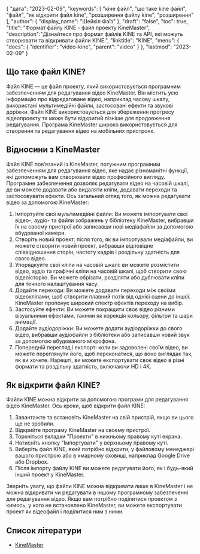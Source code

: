 {
"дата": "2023-02-09",
  "keywords": [
"кіне файл",
"що таке kine файл",
"файл",
"як відкрити файл kine",
"розширення файлу kine",
"розширення"
],
  "author": {
"display_name": "Шейкіл Фаїз"
},
"draft": "false",
"toc": true,
"title": "Формат файлу KINE - файл проекту KineMaster",
  "description":"Дізнайтеся про формат файлів KINE та API, які можуть створювати та відкривати файли KINE.",
  "linktitle": "KINE",
  "menu": {
    "docs": {
      "identifier": "video-kine",
      "parent": "video"
}
},
"lastmod": "2023-02-09"
}

## Що таке файл KINE?

Файл KINE — це файл проекту, який використовується програмним забезпеченням для редагування відео KineMaster. Він містить усю інформацію про відредаговане відео, наприклад часову шкалу, використані мультимедійні файли, застосовані ефекти та звукові доріжки. Файл KINE використовується для збереження прогресу відеопроекту та може бути відкритий пізніше для продовження редагування. Програма KineMaster широко використовується для створення та редагування відео на мобільних пристроях.

## Відносини з KineMaster

Файл KINE пов’язаний із KineMaster, потужним програмним забезпеченням для редагування відео, яке надає різноманітні функції, які допоможуть вам створювати відео професійного вигляду. Програмне забезпечення дозволяє редагувати відео на часовій шкалі, де ви можете додавати або видаляти кліпи, додавати переходи та застосовувати ефекти. Ось загальний огляд того, як можна редагувати відео за допомогою KineMaster:

1. Імпортуйте свої мультимедійні файли: Ви можете імпортувати свої відео-, аудіо- та файли зображень у бібліотеку KineMaster, вибравши їх на своєму пристрої або записавши нові медіафайли за допомогою вбудованої камери.
2. Створіть новий проект: після того, як ви імпортували медіафайли, ви можете створити новий проект, вибравши відповідне співвідношення сторін, частоту кадрів і роздільну здатність для свого відео.
3. Упорядкуйте свої кліпи на часовій шкалі: ви можете розмістити відео, аудіо та графічні кліпи на часовій шкалі, щоб створити свою відеоісторію. Ви можете обрізати, розділяти або дублювати кліпи для точного налаштування часу.
4. Додайте переходи: Ви можете додавати переходи між своїми відеокліпами, щоб створити плавний потік від однієї сцени до іншої. KineMaster пропонує широкий спектр ефектів переходу на вибір.
5. Застосуйте ефекти: Ви можете покращити своє відео різними візуальними ефектами, такими як корекція кольору, фільтри та шари анімації.
6. Додайте аудіодоріжки: Ви можете додати аудіодоріжки до свого відео, вибравши аудіофайли з бібліотеки або записавши новий звук за допомогою вбудованого мікрофона.
7. Попередній перегляд і експорт: коли ви задоволені своїм відео, ви можете переглянути його, щоб переконатися, що воно виглядає так, як ви хочете. Нарешті, ви можете експортувати своє відео в різні формати та роздільну здатність, включаючи HD і 4K.

## Як відкрити файл KINE?

Файли KINE можна відкрити за допомогою програми для редагування відео KineMaster. Ось кроки, щоб відкрити файл KINE:

1. Завантажте та встановіть KineMaster на свій пристрій, якщо ви цього ще не зробили.
2. Відкрийте програму KineMaster на своєму пристрої.
3. Торкніться вкладки "Проекти" в нижньому правому куті екрана.
4. Натисніть кнопку "Імпортувати" у верхньому правому куті.
5. Виберіть файл KINE, який потрібно відкрити, у файловому менеджері вашого пристрою або в хмарному сховищі, наприклад Google Drive або Dropbox.
6. Після імпорту файлу KINE ви можете редагувати його, як і будь-який інший проект у KineMaster.

Зверніть увагу, що файли KINE можна відкривати лише в KineMaster і не можна відкривати чи редагувати в іншому програмному забезпеченні для редагування відео. Якщо вам потрібно поділитися проектом з кимось, у кого не встановлено KineMaster, ви можете експортувати проект як відеофайл і поділитися ним з ними.

## Список літератури
* [KineMaster](https://www.kinemaster.com/)

